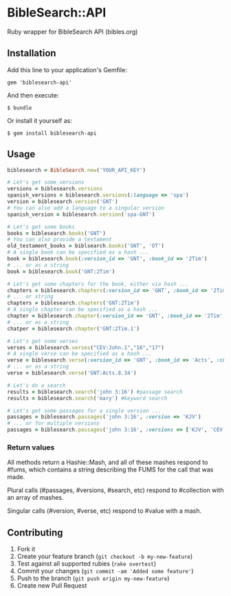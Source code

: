 # BibleSearch::API

Ruby wrapper for BibleSearch API (bibles.org)

## Installation

Add this line to your application's Gemfile:

    gem 'biblesearch-api'

And then execute:

    $ bundle

Or install it yourself as:

    $ gem install biblesearch-api

## Usage

```ruby
biblesearch = BibleSearch.new('YOUR_API_KEY')

# Let's get some versions
versions = biblesearch.versions
spanish_versions = biblesearch.versions(:language => 'spa')
version = biblesearch.version('GNT')
# You can also add a language to a singular version
spanish_version = biblesearch.version('spa-GNT')

# Let's get some books
books = biblesearch.books('GNT')
# You can also provide a testament
old_testament_books = biblsearch.books('GNT', 'OT')
# A single book can be specified as a hash ...
book = biblesearch.book(:version_id => 'GNT', :book_id => '2Tim')
# ... or as a string
book = biblesearch.book('GNT:2Tim')

# Let's get some chapters for the book, either via hash ...
chapters = biblesearch.chapters(:version_id => 'GNT', :book_id => '2Tim')
# ... or string
chapters = biblesearch.chapters('GNT:2Tim')
# A single chapter can be specified as a hash ...
chapter = biblesearch.chapter(:version_id => 'GNT', :book_id => '2Tim', :chapter => 1)
# ... or as a string
chatper = biblesearch.chapter('GNT:2Tim.1')

# Let's get some verses
verses = biblesearch.verses("CEV:John.1","16","17")
# A single verse can be specified as a hash ...
verse = biblesearch.verse(:version_id => 'GNT', :book_id => 'Acts', :chapter => '8', :verse => '34')
# ... or as a string
verse = biblesearch.verse('GNT:Acts.8.34')

# Let's do a search
results = biblesearch.search('john 3:16') #passage search
results = biblesearch.search('mary') #keyword search

# Let's get some passages for a single version ...
passages = biblesearch.passages('john 3:16', :version => 'KJV')
# ... or for multiple versions
passages = biblesearch.passages('john 3:16', :versions => ['KJV', 'CEV'])
```

### Return values

All methods return a Hashie::Mash, and all of these mashes respond to #fums, which contains a string describing the FUMS for the call that was made.

Plural calls (#passages, #versions, #search, etc) respond to #collection with an array of mashes.

Singular calls (#version, #verse, etc) respond to #value with a mash.

## Contributing

1. Fork it
2. Create your feature branch (`git checkout -b my-new-feature`)
3. Test against all supported rubies (`rake overtest`)
4. Commit your changes (`git commit -am 'Added some feature'`)
5. Push to the branch (`git push origin my-new-feature`)
6. Create new Pull Request

